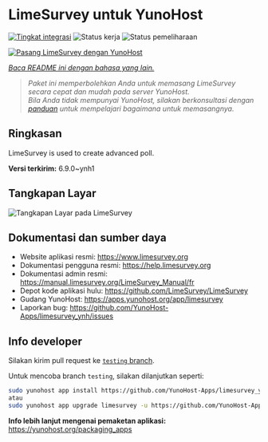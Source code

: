 <!--
N.B.: README ini dibuat secara otomatis oleh <https://github.com/YunoHost/apps/tree/master/tools/readme_generator>
Ini TIDAK boleh diedit dengan tangan.
-->

# LimeSurvey untuk YunoHost

[![Tingkat integrasi](https://apps.yunohost.org/badge/integration/limesurvey)](https://ci-apps.yunohost.org/ci/apps/limesurvey/)
![Status kerja](https://apps.yunohost.org/badge/state/limesurvey)
![Status pemeliharaan](https://apps.yunohost.org/badge/maintained/limesurvey)

[![Pasang LimeSurvey dengan YunoHost](https://install-app.yunohost.org/install-with-yunohost.svg)](https://install-app.yunohost.org/?app=limesurvey)

*[Baca README ini dengan bahasa yang lain.](./ALL_README.md)*

> *Paket ini memperbolehkan Anda untuk memasang LimeSurvey secara cepat dan mudah pada server YunoHost.*  
> *Bila Anda tidak mempunyai YunoHost, silakan berkonsultasi dengan [panduan](https://yunohost.org/install) untuk mempelajari bagaimana untuk memasangnya.*

## Ringkasan

LimeSurvey is used to create advanced poll.


**Versi terkirim:** 6.9.0~ynh1

## Tangkapan Layar

![Tangkapan Layar pada LimeSurvey](./doc/screenshots/create_html_statistic_screen.png)

## Dokumentasi dan sumber daya

- Website aplikasi resmi: <https://www.limesurvey.org>
- Dokumentasi pengguna resmi: <https://help.limesurvey.org>
- Dokumentasi admin resmi: <https://manual.limesurvey.org/LimeSurvey_Manual/fr>
- Depot kode aplikasi hulu: <https://github.com/LimeSurvey/LimeSurvey>
- Gudang YunoHost: <https://apps.yunohost.org/app/limesurvey>
- Laporkan bug: <https://github.com/YunoHost-Apps/limesurvey_ynh/issues>

## Info developer

Silakan kirim pull request ke [`testing` branch](https://github.com/YunoHost-Apps/limesurvey_ynh/tree/testing).

Untuk mencoba branch `testing`, silakan dilanjutkan seperti:

```bash
sudo yunohost app install https://github.com/YunoHost-Apps/limesurvey_ynh/tree/testing --debug
atau
sudo yunohost app upgrade limesurvey -u https://github.com/YunoHost-Apps/limesurvey_ynh/tree/testing --debug
```

**Info lebih lanjut mengenai pemaketan aplikasi:** <https://yunohost.org/packaging_apps>
